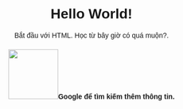 <!DOCTYPE html>
<html lang="vi">
<head>
  <meta charset="UTF-8">
  <title>Bắt đầu với HTML</title>
  <style>
    body {
      font-family: Arial, sans-serif;
      background-color: #blue;
      text-align: center;
      padding: 50px;
    }
    h1 {
      color: #red;
    }
    img {
      max-width: 100%;
      height: auto;
    }
    a {
      color: #black;
      text-decoration: none;
    }
  </style>
</head>
<body>
  <h1>Hello World!</h1>
  <p>Bắt đầu với HTML. Học từ bây giờ có quá muộn?.</p>
 <h4> <img src="https://images.pexels.com/photos/30306726/pexels-photo-30306726/free-photo-of-raureif.jpeg?auto=compress&cs=tinysrgb&w=1260&h=750&dpr=2"width="100></h4>
  <p>Truy cập <a href="https://www.google.com" target="_blank">Google</a> để tìm kiếm thêm thông tin.</p>
</body>
</html>
